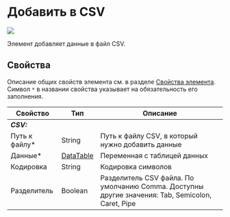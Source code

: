 # Добавить в CSV

![](<../../../.gitbook/assets/append_csv.png>)

Элемент добавляет данные в файл CSV.

## Свойства
Описание общих свойств элемента см. в разделе [Свойства элемента](https://docs.primo-rpa.ru/primo-rpa/primo-studio/process/elements#svoistva-elementa).\
Символ `*` в названии свойства указывает на обязательность его заполнения.

| Свойство             | Тип                   | Описание                                      |
| -------------------- | --------------------- | --------------------------------------------- |
| ***CSV:*** | |  |
| Путь к файлу\* | String | Путь к файлу CSV, в который нужно добавить данные |
| Данные\* | [DataTable](https://learn.microsoft.com/ru-ru/dotnet/api/system.data.datatable?view=net-7.0) | Переменная с таблицей данных |
| Кодировка | String | Кодировка символов |
| Разделитель | Boolean | Разделитель CSV файла. По умолчанию Comma. Доступны другие значения: Tab, Semicolon, Caret, Pipe |
